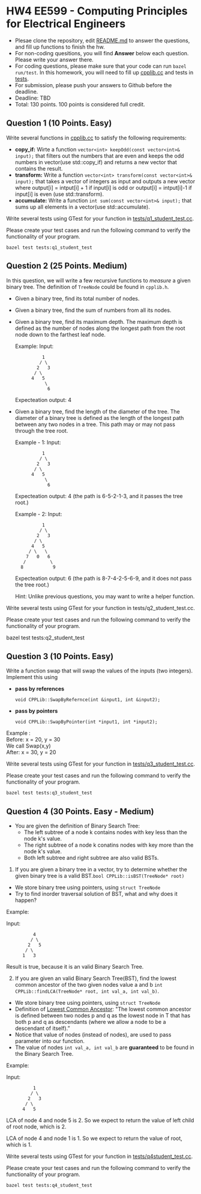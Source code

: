 
# HW4 EE599 - Computing Principles for Electrical Engineers

- Plesae clone the repository, edit [README.md](README.md) to answer the questions, and fill up functions to finish the hw.
- For non-coding quesitions, you will find **Answer** below each question. Please write your answer there.
- For coding questions, please make sure that your code can run ```bazel run/test```. In this homework, you will need to fill up [cpplib.cc](src/lib/cpplib.cc) and tests in [tests](tests).
- For submission, please push your answers to Github before the deadline.
- Deadline: TBD
- Total: 130 points. 100 points is considered full credit.

## Question 1 (10 Points. Easy)

Write several functions in [cpplib.cc](src/lib/cpplib.cc) to satisfy the following requirements:

- **copy_if:** Wirte a function ```vector<int> keepOdd(const vector<int>& input);``` that filters out the numbers that are even and keeps the odd numbers in vector(use std::copy_if) and returns a new vector that contains the result.
- **transform:** Write a function ```vector<int> transform(const vector<int>& input);``` that takes a vector of integers as input and outputs a new vector where output[i] = intput[i] + 1 if input[i] is odd or output[i] = intput[i]-1 if input[i] is even (use std::transform).
- **accumulate:** Write a function ```int sum(const vector<int>& input);``` that sums up all elements in a vector(use std::accumulate).

Write several tests using GTest for your function in [tests/q1_student_test.cc](tests/q1_student_test.cc).

Please create your test cases and run the following command to verify the functionality of your program.
```
bazel test tests:q1_student_test
```

## Question 2 (25 Points. Medium)
In this question, we will write a few recursive functions to *measure* a given binary tree. The definition of ```TreeNode``` could be found in ```cpplib.h```.
- Given a binary tree, find its total number of nodes.
- Given a binary tree, find the sum of numbers from all its nodes.
- Given a binary tree, find its maximum depth. The maximum depth is defined as the number of nodes along the longest path from the root node down to the farthest leaf node. 

  Example: 
  Input: 
  ```
            1
           / \
          2   3
         / \ 
        4   5
             \ 
              6
  ```
  Expecteation output: 4
- Given a binary tree, find the length of the diameter of the tree. The diameter of a binary tree is defined as the length of the longest path between any two nodes in a tree. This path may or may not pass through the tree root.

  Example - 1: 
  Input: 
  ```
            1
           / \
          2   3
         / \ 
        4   5
             \ 
              6
  ```
  Expecteation output: 4 (the path is 6-5-2-1-3, and it passes the tree root.)

  Example - 2: 
  Input: 
  ```
            1
           / \
          2   3
         / \ 
        4   5
       / \   \ 
      7   0   6
     /         \
    8           9
  ```
  Expecteation output: 6 (the path is 8-7-4-2-5-6-9, and it does not pass the tree root.)

  Hint: Unlike previous questions, you may want to write a helper function. 

Write several tests using GTest for your function in tests/q2_student_test.cc.

Please create your test cases and run the following command to verify the functionality of your program.

bazel test tests:q2_student_test

## Question 3 (10 Points. Easy)

Write a function swap that will swap the values of the inputs (two integers).
Implement this using

- **pass by references**

  ```void CPPLib::SwapByRefernce(int &input1, int &input2);```
- **pass by pointers**

  ```void CPPLib::SwapByPointer(int *input1, int *input2);```

Example :\
Before: x = 20, y = 30 \
We call Swap(x,y) \
After: x = 30, y = 20

Write several tests using GTest for your function in [tests/q3_student_test.cc](tests/q3_student_test.cc).

Please create your test cases and run the following command to verify the functionality of your program.
```
bazel test tests:q3_student_test
```

## Question 4 (30 Points. Easy - Medium)

- You are given the definition of Binary Search Tree: 
  - The left subtree of a node k contains nodes with key less than the node k's value.
  - The right subtree of a node k conatins nodes with key more than the node k's value.
  - Both left subtree and right subtree are also valid BSTs.
1. If you are given a binary tree in a vector, try to determine whether the given binary tree is a valid BST.`bool CPPLib::isBST(TreeNode* root)`
  - We store binary tree using pointers, using `struct TreeNode`
  - Try to find inorder traversal solution of BST, what and why does it happen?

Example:

Input: 
```
          4
         / \
        2   5
       / \
      1   3
```
Result is true, because it is an valid Binary Search Tree.

2. If you are given an valid Binary Search Tree(BST), find the lowest common ancestor of the two given nodes value a and b `int CPPLib::findLCA(TreeNode* root, int val_a, int val_b)`.
  - We store binary tree using pointers, using `struct TreeNode`
  - Definition of [Lowest Common Ancestor](https://en.wikipedia.org/wiki/Lowest_common_ancestor): "The lowest common ancestor is defined between two nodes p and q as the lowest node in T that has both p and q as descendants (where we allow a node to be a descendant of itself).”
  - Notice that value of nodes (instead of nodes), are used to pass parameter into our function.
  - The value of nodes `int val_a, int val_b` are **guaranteed** to be found in the Binary Search Tree.
  
Example:

Input: 
```
          1
         / \
        2   3
       / \ 
      4   5
```
LCA of node 4 and node 5 is 2. So we expect to return the value of left child of root node, which is 2.

LCA of node 4 and node 1 is 1. So we expect to return the value of root, which is 1.


Write several tests using GTest for your function in [tests/q4student_test.cc](tests/q4_student_test.cc).

Please create your test cases and run the following command to verify the functionality of your program.
```
bazel test tests:q4_student_test
```
